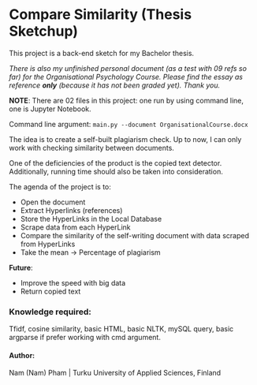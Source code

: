 # Compare Similarity (Thesis Sketchup) 
This project is a back-end sketch for my Bachelor thesis. 

*There is also my unfinished personal document (as a test with 09 refs so far) for the Organisational Psychology Course. Please find the essay as reference **only** (because it has not been graded yet). Thank you.* 

**NOTE**: There are 02 files in this project: one run by using command line, one is Jupyter Notebook. 

Command line argument: ```main.py --document OrganisationalCourse.docx```

The idea is to create a self-built plagiarism check. Up to now, I can only work with checking similarity between documents. 

One of the deficiencies of the product is the copied text detector. Additionally, running time should also be taken into consideration.

The agenda of the project is to:
* Open the document
* Extract Hyperlinks (references)
* Store the HyperLinks in the Local Database
* Scrape data from each HyperLink
* Compare the similarity of the self-writing document with data scraped from HyperLinks
* Take the mean -> Percentage of plagiarism

**Future**:
* Improve the speed with big data
* Return copied text


### Knowledge required: 
Tfidf, cosine similarity, basic HTML, basic NLTK, mySQL query, basic argparse if prefer working with cmd argument. 

#### Author:
Nam (Nam) Pham |
Turku University of Applied Sciences, Finland


